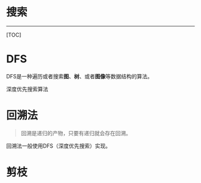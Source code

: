 搜索
================

-------

[TOC]

# DFS

DFS是一种遍历或者搜索**图**、**树**、或者**图像**等数据结构的算法。

深度优先搜索算法

# 回溯法

> 回溯是递归的产物，只要有递归就会存在回溯。

回溯法一般使用DFS（深度优先搜索）实现。

# 剪枝